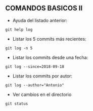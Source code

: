 ## COMANDOS BASICOS II

* Ayuda del listado anterior:

`git help log`
  
* Listar los 5 commits más recientes:

`git log -n 5`
 
* Listar los commits desde una fecha:

`git log --since=2018-09-18`
 
* Listar los commits por autor:

`git log --author="Antonio"`

* Ver cambios en el directorio

`git status`

